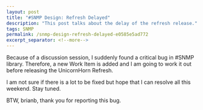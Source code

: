 ```yaml
---
layout: post
title: "#SNMP Design: Refresh Delayed"
description: "This post talks about the delay of the refresh release."
tags: SNMP
permalink: /snmp-design-refresh-delayed-e0585e5ad772
excerpt_separator: <!--more-->
---
```

Because of a discussion session, I suddenly found a critical bug in #SNMP library. Therefore, a new Work Item is added and I am going to work it out before releasing the UnicornHorn Refresh.

I am not sure if there is a lot to be fixed but hope that I can resolve all this weekend. Stay tuned.

BTW, brianb, thank you for reporting this bug.
<!--more-->